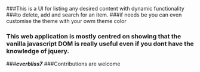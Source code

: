 ###This is a UI for listing any desired content with dynamic functionality
###to delete, add and search for an item.
###if needs be you can even customise the theme with your owm theme color
###
###
###
### This web application is mostly centred on showing that the vanilla javascript DOM is really useful even if you dont have the knowledge of jquery.
###***everbliss7***
###Contributions are welcome
